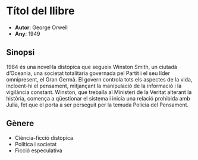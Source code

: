 # Títol del llibre
- __Autor__: George Orwell
- __Any__: 1949
 
## Sinopsi
1984 és una novel·la distòpica que segueix Winston Smith, un ciutadà d’Oceania, una societat totalitària governada pel Partit i el seu líder omnipresent, el Gran Germà. El govern controla tots els aspectes de la vida, incloent-hi el pensament, mitjançant la manipulació de la informació i la vigilància constant. Winston, que treballa al Ministeri de la Veritat alterant la història, comença a qüestionar el sistema i inicia una relació prohibida amb Julia, fet que el porta a ser perseguit per la temuda Policia del Pensament.

## Gènere
- Ciència-ficció distòpica
- Política i societat
- Ficció especulativa
